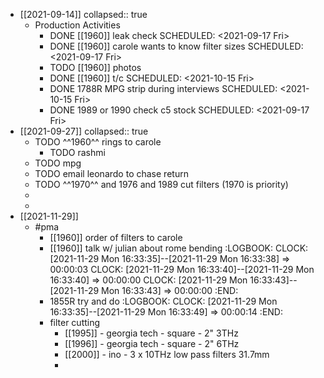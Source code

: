 - [[2021-09-14]]
  collapsed:: true
	- Production Activities
		- DONE [[1960]] leak check
		  SCHEDULED: <2021-09-17 Fri>
		- DONE [[1960]] carole wants to know filter sizes
		  SCHEDULED: <2021-09-17 Fri>
		- TODO [[1960]] photos
		- DONE [[1960]] t/c
		  SCHEDULED: <2021-10-15 Fri>
		- DONE 1788R MPG strip during interviews
		  SCHEDULED: <2021-10-15 Fri>
		- DONE 1989 or 1990 check c5 stock
		  SCHEDULED: <2021-09-17 Fri>
- [[2021-09-27]]
  collapsed:: true
	- TODO ^^1960^^ rings to carole
		- TODO rashmi
	- TODO mpg
	- TODO email leonardo to chase return
	- TODO ^^1970^^ and 1976 and 1989 cut filters (1970 is priority)
	-
	-
- [[2021-11-29]]
	- #pma
		- [[1960]] order of filters to carole
		- [[1960]] talk w/ julian about rome bending
		  :LOGBOOK:
		  CLOCK: [2021-11-29 Mon 16:33:35]--[2021-11-29 Mon 16:33:38] =>  00:00:03
		  CLOCK: [2021-11-29 Mon 16:33:40]--[2021-11-29 Mon 16:33:40] =>  00:00:00
		  CLOCK: [2021-11-29 Mon 16:33:43]--[2021-11-29 Mon 16:33:43] =>  00:00:00
		  :END:
		- 1855R try and do
		  :LOGBOOK:
		  CLOCK: [2021-11-29 Mon 16:33:35]--[2021-11-29 Mon 16:33:49] =>  00:00:14
		  :END:
		- filter cutting
			- [[1995]] - georgia tech - square - 2" 3THz
			- [[1996]] - georgia tech - square - 2" 6THz
			- [[2000]] - ino - 3 x 10THz low pass filters  31.7mm
			-